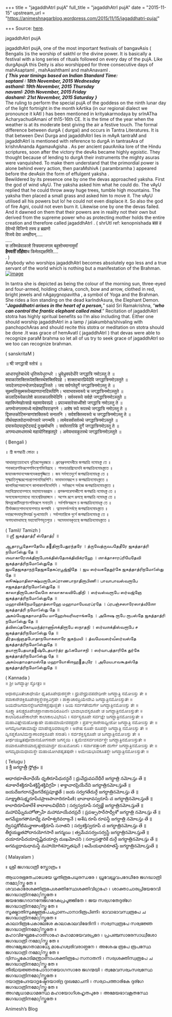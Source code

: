 +++
title = "jagaddhAtrI pujA"
full_title = "jagaddhAtrI pujA"
date = "2015-11-15"
upstream_url = "https://animeshnagarblog.wordpress.com/2015/11/15/jagaddhatri-puja/"

+++
Source: [here](https://animeshnagarblog.wordpress.com/2015/11/15/jagaddhatri-puja/).

 jagaddhAtrI pujA

jagaddhAtrI pujA, one of the most important festivals of bangavAsis (
Bengalis )is the worship of sakthI or the divine power. It is basically
a festival with a long series of rituals followed on every day of the
pujA. Like durgApujA this Deity is also worshipped for three consecutive
days of mahAsaptamI , mahAashthamI and mahAnavamI .  
***{ This year timings based on Indian Standard Time:***  
***saptamI : 18th November, 2015 Wednesday***  
***asthamI: 19th November, 2015 Thursday***  
***navamI: 20th November, 2015 Friday***  
***dashamI: 21st November, 2015 Saturday }***  
The ruling to perform the special pujA of the goddess on the ninth lunar
day of the light fortnight in the month kArtika (in our regional
dialect we pronounce it kAtI ) has been mentioned in krityakarmodaya
by srInATha AcharyachudAmani of th15-16th CE. It is the time of the year
when the weather is at its moderate best giving the air a festive touch.
The formal difference between durgA ( durgai) and occurs in Tantra
Literatures. It is that between Devi Durga and jagaddhAtrI lies in mAyA
tantraM and jagaddhAtrI is mentioned with reference to durgA in
tantrasAra of krishnAnanda AgamavAgisha . As per ancient paurAnika lore
of the Hindu scriptures, soon after the victory the devAs became highly
egoistic. They thought because of lending to durgA their instruments the
mighty asuras were vanquished. To make them understand that the
primordial power is alone behind every action, then paraMshivA (
parambramha ) appeared before the devAsin the form of effulgent yaksha
.  
Bewildered by its presence one by one the devas approached yaksha. First
the god of wind vAyU. The yaksha asked him what he could do. The vAyU
replied that he could throw away huge trees, tumble high mountains. The
yaksha then placed a small grass and asked him to move it. The vAyU
utilised all his powers but lo! he could not even displace it. So also
the god of fire Agni, could not even burn it. Likewise one by one the
devas failed. And it dawned on them that their powers are in reality not
their own but derived from the supreme power who as protecting mother
holds the entire creation and therefore called jagaddhAtrI . ( shrUtI
ref: kenopnishada ब्रह्म ह देवेभ्यो विजिग्ये तस्य ह ब्रह्मणो  
विजये देवा अमहीयन्…..  
…..  
स तस्मिन्नेवाकाशे स्त्रियमाजगाम बहुशोभमानामुमाँ  
****हैमवतीं ताँहोवा****च किमेतद्यक्षमिति….  
. )  
Anybody who worships jagaddhAtrI becomes absolutely ego less and a true
servant of the world which is nothing but a manifestation of the
Brahman.  
[![image](https://animeshnagarblog.files.wordpress.com/2015/11/wpid-img_20151115_170932.jpg?w=700 "IMG_20151115_170932.JPG")](https://animeshnagarblog.files.wordpress.com/2015/11/wpid-img_20151115_170932.jpg)

In tantra she is depicted as being the colour of the morning sun,
three-eyed and four-armed, holding chakra, conch, bow and arrow, clothed
in red, bright jewels and nAgaygnopavitha , a symbol of Yoga and the
Brahman. She rides a lion standing on the dead karIndrAsura, the
Elephant Demon. “***Jagaddhatri arises in the heart of a person,***”
said Sri Ramakrishna, “***who can control the frantic elephant called
mind***.” Recitation of jagaddhAtrI stotra has highly spritual benefits
so I’m also including that. Either one should worship jagaddhAtrI in a
lamp / jalakumbha/shivaling with panchopchAras and should recite this
stotra or meditation on stotra should be done .It was grace of hemAvatI
( jagaddhAtrI ) that devas were able to recognize paraM brahma so let
all of us try to seek grace of jagaddhAtrI so we too can recognize
brahman.

 ( sanskritaM )

॥ श्री जगद्धात्री स्तोत्रं ॥

आधारभूतेचाधेये धृतिरूपेधुरन्धरे । ध्रुवेध्रुवपदेधीरे जगद्धात्रि नमोऽस्तु
ते ॥  
शवाकारेशक्तिरूपेशक्तिस्थेशक्तिविग्रहे । शाक्ताचारप्रियेदेवि
जगद्धात्रिनमोऽस्तुते ॥  
जयदेजगदानन्देजगदेकप्रपूज्जिते । जय सर्वगतेदुर्गे जगद्धात्रिनमोऽस्तु ते
॥  
सूक्ष्मातिसुक्ष्मरूपेचप्राणपानादिरूपिणि। भावाभावस्वरूपे च
जगद्धात्रिनमोऽस्तुते ॥  
कालादिरूपेकालेशे कालाकालविभेदिनि । सर्वस्वरूपे सर्वज्ञे
जगद्धात्रिनमोऽस्तुते ॥  
महाविघ्नेमहोत्साहे महामायेवरप्रदे । प्रपञ्चसारेसाध्वीशो जगद्धात्रि
नमोऽस्तु ते ॥  
अगम्येजगतामाध्ये माहेश्वरिवराङ्गने । अशेष रूपे रूपस्थे जगद्धात्रि
नमोऽस्तु ते ॥  
द्विसप्तकोटिमन्त्राणांशक्तिरूपे सनातनि । सर्वशक्तिस्वरूपे च
जगद्धात्रिनमोऽस्तु ते ॥  
तीर्थयज्ञतपोदानयोगसारे जगन्मयि । त्वमेवसर्वंसर्वस्थे
जगद्धात्रिनमोऽस्तुते ॥  
दयारूपेदयादृष्टेदयार्द्र दुःखमोचनि । सर्वापत्तारिके दुर्गे
जगद्धात्रिनमोऽस्तु ते ॥  
अगम्यधामधामस्थे महायोगिशहृतपुरे । अमेयभावकूतस्थे जगद्धात्रिनमोऽस्तुते ॥

( Bengali )

॥ শ্রী জগদ্ধাত্রী স্তোত্রং ॥

আধারভূতেচাধেযে ধৃতিরূপেধুরন্ধরে । ধ্রুবেধ্রুবপদেধীরে জগদ্ধাত্রি নমোঽস্তু
তে ॥  
শবাকারেশক্তিরূপেশক্তিস্থেশক্তিবিগ্রহে । শাক্তাচারপ্রিযেদেবি
জগদ্ধাত্রিনমোঽস্তুতে ॥  
জযদেজগদানন্দেজগদেকপ্রপূজ্জিতে । জয সর্বগতেদুর্গে জগদ্ধাত্রিনমোঽস্তু তে
॥  
সূক্ষ্মাতিসুক্ষ্মরূপেচপ্রাণপানাদিরূপিণি। ভাবাভাবস্বরূপে চ
জগদ্ধাত্রিনমোঽস্তুতে ॥  
কালাদিরূপেকালেশে কালাকালবিভেদিনি । সর্বস্বরূপে সর্বজ্ঞে
জগদ্ধাত্রিনমোঽস্তুতে ॥  
মহাবিঘ্নেমহোত্সাহে মহামাযেবরপ্রদে । প্রপঞ্চসারেসাধ্বীশো জগদ্ধাত্রি
নমোঽস্তু তে ॥  
অগম্যেজগতামাধ্যে মাহেশ্বরিবরাঙ্গনে । অশেষ রূপে রূপস্থে জগদ্ধাত্রি
নমোঽস্তু তে ॥  
দ্বিসপ্তকোটিমন্ত্রাণাংশক্তিরূপে সনাতনি । সর্বশক্তিস্বরূপে চ
জগদ্ধাত্রিনমোঽস্তু তে ॥  
তীর্থযজ্ঞতপোদানযোগসারে জগন্মযি । ত্বমেবসর্বংসর্বস্থে
জগদ্ধাত্রিনমোঽস্তুতে ॥  
দযারূপেদযাদৃষ্টেদযার্দ্র দুঃখমোচনি । সর্বাপত্তারিকে দুর্গে
জগদ্ধাত্রিনমোঽস্তু তে ॥  
অগম্যধামধামস্থে মহাযোগিশহৃতপুরে । অমেযভাবকূতস্থে জগদ্ধাত্রিনমোঽস্তুতে ॥

 ( Tamil/ Tamizh )  
॥ ஶ்ரீ ஜகத்தாத்ரீ ஸ்தோத்ரஂ ॥

ஆதாரபூதேசாதேயே த௃திரூபேதுரந்தரே । த்ருவேத்ருவபதேதீரே ஜகத்தாத்ரி நமோऽஸ்து
தே ॥  
ஶவாகாரேஶக்திரூபேஶக்திஸ்தேஶக்திவிக்ரஹே । ஶாக்தாசாரப்ரியேதேவி
ஜகத்தாத்ரிநமோऽஸ்துதே ॥  
ஜயதேஜகதாநந்தேஜகதேகப்ரபூஜ்ஜிதே । ஜய ஸர்வகதேதுர்கே ஜகத்தாத்ரிநமோऽஸ்து தே
॥  
ஸூக்ஷ்மாதிஸுக்ஷ்மரூபேசப்ராணபாநாதிரூபிணி। பாவாபாவஸ்வரூபே
சஜகத்தாத்ரிநமோऽஸ்துதே ॥  
காலாதிரூபேகாலேஶே காலாகாலவிபேதிநி । ஸர்வஸ்வரூபே ஸர்வஜ்ஞே
ஜகத்தாத்ரிநமோऽஸ்துதே ॥  
மஹாவிக்நேமஹோத்ஸாஹே மஹாமாயேவரப்ரதே । ப்ரபஞ்சஸாரேஸாத்வீஶோ ஜகத்தாத்ரி
நமோऽஸ்து தே ॥  
அகம்யேஜகதாமாத்யே மாஹேஶ்வரிவராங்கநே । அஶேஷ ரூபே ரூபஸ்தே ஜகத்தாத்ரி
நமோऽஸ்து தே ॥  
த்விஸப்தகோடிமந்த்ராணாஂஶக்திரூபே ஸநாதநி । ஸர்வஶக்திஸ்வரூபே ச
ஜகத்தாத்ரிநமோऽஸ்து தே ॥  
தீர்தயஜ்ஞதபோதாநயோகஸாரே ஜகந்மயி । த்வமேவஸர்வஂஸர்வஸ்தே
ஜகத்தாத்ரிநமோऽஸ்துதே ॥  
தயாரூபேதயாத௃ஷ்டேதயார்த்ர துஃகமோசநி । ஸர்வாபத்தாரிகே துர்கே
ஜகத்தாத்ரிநமோऽஸ்து தே ॥  
அகம்யதாமதாமஸ்தே மஹாயோகிஶஹ௃தபுரே । அமேயபாவகூதஸ்தே ஜகத்தாத்ரிநமோऽஸ்துதே ॥

 ( Kannada )  
॥ ಶ್ರೀ ಜಗದ್ಧಾತ್ರೀ ಸ್ತೋತ್ರಂ ॥

ಆಧಾರಭೂತೇಚಾಧೇಯೇ ಧೃತಿರೂಪೇಧುರನ್ಧರೇ । ಧ್ರುವೇಧ್ರುವಪದೇಧೀರೇ ಜಗದ್ಧಾತ್ರಿ ನಮೋಽಸ್ತು
ತೇ ॥  
ಶವಾಕಾರೇಶಕ್ತಿರೂಪೇಶಕ್ತಿಸ್ಥೇಶಕ್ತಿವಿಗ್ರಹೇ । ಶಾಕ್ತಾಚಾರಪ್ರಿಯೇದೇವಿ
ಜಗದ್ಧಾತ್ರಿನಮೋಽಸ್ತುತೇ ॥  
ಜಯದೇಜಗದಾನನ್ದೇಜಗದೇಕಪ್ರಪೂಜ್ಜಿತೇ । ಜಯ ಸರ್ವಗತೇದುರ್ಗೇ ಜಗದ್ಧಾತ್ರಿನಮೋಽಸ್ತು ತೇ
॥  
ಸೂಕ್ಷ್ಮಾತಿಸುಕ್ಷ್ಮರೂಪೇಚಪ್ರಾಣಪಾನಾದಿರೂಪಿಣಿ। ಭಾವಾಭಾವಸ್ವರೂಪೇ ಚ
ಜಗದ್ಧಾತ್ರಿನಮೋಽಸ್ತುತೇ ॥  
ಕಾಲಾದಿರೂಪೇಕಾಲೇಶೇ ಕಾಲಾಕಾಲವಿಭೇದಿನಿ । ಸರ್ವಸ್ವರೂಪೇ ಸರ್ವಜ್ಞೇ
ಜಗದ್ಧಾತ್ರಿನಮೋಽಸ್ತುತೇ ॥  
ಮಹಾವಿಘ್ನೇಮಹೋತ್ಸಾಹೇ ಮಹಾಮಾಯೇವರಪ್ರದೇ । ಪ್ರಪಞ್ಚಸಾರೇಸಾಧ್ವೀಶೋ ಜಗದ್ಧಾತ್ರಿ
ನಮೋಽಸ್ತು ತೇ ॥  
ಅಗಮ್ಯೇಜಗತಾಮಾಧ್ಯೇ ಮಾಹೇಶ್ವರಿವರಾಙ್ಗನೇ । ಅಶೇಷ ರೂಪೇ ರೂಪಸ್ಥೇ ಜಗದ್ಧಾತ್ರಿ
ನಮೋಽಸ್ತು ತೇ ॥  
ದ್ವಿಸಪ್ತಕೋಟಿಮನ್ತ್ರಾಣಾಂಶಕ್ತಿರೂಪೇ ಸನಾತನಿ । ಸರ್ವಶಕ್ತಿಸ್ವರೂಪೇ ಚ
ಜಗದ್ಧಾತ್ರಿನಮೋಽಸ್ತು ತೇ ॥  
ತೀರ್ಥಯಜ್ಞತಪೋದಾನಯೋಗಸಾರೇ ಜಗನ್ಮಯಿ । ತ್ವಮೇವಸರ್ವಂಸರ್ವಸ್ಥೇ
ಜಗದ್ಧಾತ್ರಿನಮೋಽಸ್ತುತೇ ॥  
ದಯಾರೂಪೇದಯಾದೃಷ್ಟೇದಯಾರ್ದ್ರ ದುಃಖಮೋಚನಿ । ಸರ್ವಾಪತ್ತಾರಿಕೇ ದುರ್ಗೇ
ಜಗದ್ಧಾತ್ರಿನಮೋಽಸ್ತು ತೇ ॥  
ಅಗಮ್ಯಧಾಮಧಾಮಸ್ಥೇ ಮಹಾಯೋಗಿಶಹೃತಪುರೇ । ಅಮೇಯಭಾವಕೂತಸ್ಥೇ ಜಗದ್ಧಾತ್ರಿನಮೋಽಸ್ತುತೇ ॥

 ( Telugu )  
॥ శ్రీ జగద్ధాత్రీ స్తోత్రం ॥

ఆధారభూతేచాధేయే ధృతిరూపేధురన్ధరే । ధ్రువేధ్రువపదేధీరే జగద్ధాత్రి నమోఽస్తు
తే ॥  
శవాకారేశక్తిరూపేశక్తిస్థేశక్తివిగ్రహే । శాక్తాచారప్రియేదేవి
జగద్ధాత్రినమోఽస్తుతే ॥  
జయదేజగదానన్దేజగదేకప్రపూజ్జితే । జయ సర్వగతేదుర్గే జగద్ధాత్రినమోఽస్తు తే
॥  
సూక్ష్మాతిసుక్ష్మరూపేచప్రాణపానాదిరూపిణి। భావాభావస్వరూపే చ
జగద్ధాత్రినమోఽస్తుతే ॥  
కాలాదిరూపేకాలేశే కాలాకాలవిభేదిని । సర్వస్వరూపే సర్వజ్ఞే
జగద్ధాత్రినమోఽస్తుతే ॥  
మహావిఘ్నేమహోత్సాహే మహామాయేవరప్రదే । ప్రపఞ్చసారేసాధ్వీశో జగద్ధాత్రి
నమోఽస్తు తే ॥  
అగమ్యేజగతామాధ్యే మాహేశ్వరివరాఙ్గనే । అశేష రూపే రూపస్థే జగద్ధాత్రి
నమోఽస్తు తే ॥  
ద్విసప్తకోటిమన్త్రాణాంశక్తిరూపే సనాతని । సర్వశక్తిస్వరూపే చ
జగద్ధాత్రినమోఽస్తు తే ॥  
తీర్థయజ్ఞతపోదానయోగసారే జగన్మయి । త్వమేవసర్వంసర్వస్థే
జగద్ధాత్రినమోఽస్తుతే ॥  
దయారూపేదయాదృష్టేదయార్ద్ర దుఃఖమోచని । సర్వాపత్తారికే దుర్గే
జగద్ధాత్రినమోఽస్తు తే ॥  
అగమ్యధామధామస్థే మహాయోగిశహృతపురే । అమేయభావకూతస్థే జగద్ధాత్రినమోఽస్తుతే ॥

 ( Malayalam )

॥ ശ്രീ ജഗദ്ധാത്രീ സ്തോത്രം ॥

ആധാരഭൂതേചാധേയേ ധൃതിരൂപേധുരന്ധരേ । ധ്രുവേധ്രുവപദേധീരേ ജഗദ്ധാത്രി നമോഽസ്തു
തേ ॥  
ശവാകാരേശക്തിരൂപേശക്തിസ്ഥേശക്തിവിഗ്രഹേ । ശാക്താചാരപ്രിയേദേവി
ജഗദ്ധാത്രിനമോഽസ്തുതേ ॥  
ജയദേജഗദാനന്ദേജഗദേകപ്രപൂജ്ജിതേ । ജയ സര്വഗതേദുര്ഗേ ജഗദ്ധാത്രിനമോഽസ്തു തേ
॥  
സൂക്ഷ്മാതിസുക്ഷ്മരൂപേചപ്രാണപാനാദിരൂപിണി। ഭാവാഭാവസ്വരൂപേ ച
ജഗദ്ധാത്രിനമോഽസ്തുതേ ॥  
കാലാദിരൂപേകാലേശേ കാലാകാലവിഭേദിനി । സര്വസ്വരൂപേ സര്വജ്ഞേ
ജഗദ്ധാത്രിനമോഽസ്തുതേ ॥  
മഹാവിഘ്നേമഹോത്സാഹേ മഹാമായേവരപ്രദേ । പ്രപഞ്ചസാരേസാധ്വീശോ ജഗദ്ധാത്രി
നമോഽസ്തു തേ ॥  
അഗമ്യേജഗതാമാധ്യേ മാഹേശ്വരിവരാങ്ഗനേ । അശേഷ രൂപേ രൂപസ്ഥേ ജഗദ്ധാത്രി
നമോഽസ്തു തേ ॥  
ദ്വിസപ്തകോടിമന്ത്രാണാംശക്തിരൂപേ സനാതനി । സര്വശക്തിസ്വരൂപേ ച
ജഗദ്ധാത്രിനമോഽസ്തു തേ ॥  
തീര്ഥയജ്ഞതപോദാനയോഗസാരേ ജഗന്മയി । ത്വമേവസര്വംസര്വസ്ഥേ
ജഗദ്ധാത്രിനമോഽസ്തുതേ ॥  
ദയാരൂപേദയാദൃഷ്ടേദയാര്ദ്ര ദുഃഖമോചനി । സര്വാപത്താരികേ ദുര്ഗേ
ജഗദ്ധാത്രിനമോഽസ്തു തേ ॥  
അഗമ്യധാമധാമസ്ഥേ മഹായോഗിശഹൃതപുരേ । അമേയഭാവകൂതസ്ഥേ ജഗദ്ധാത്രിനമോഽസ്തുതേ
॥  


Animesh’s Blog

